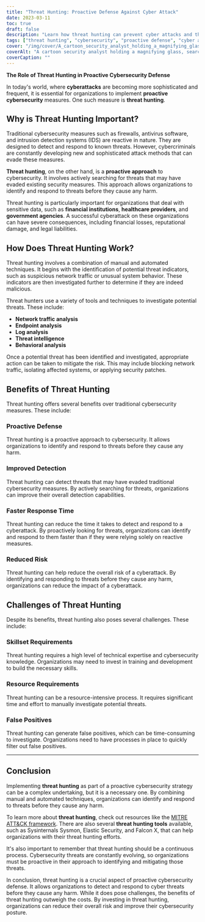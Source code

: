 ```yaml
---
title: "Threat Hunting: Proactive Defense Against Cyber Attack"
date: 2023-03-11
toc: true
draft: false
description: "Learn how threat hunting can prevent cyber attacks and the benefits and challenges of implementing it as a proactive cybersecurity measure."
tags: ["threat hunting", "cybersecurity", "proactive defense", "cyber attacks", "network security", "endpoint security", "log analysis", "behavioral analysis", "threat intelligence", "manual investigation", "automated investigation", "risk reduction", "false positives", "skillset requirements", "resource requirements", "faster response time", "improved detection", "reduced risk", "financial institutions", "healthcare providers"]
cover: "/img/cover/A_cartoon_security_analyst_holding_a_magnifying_glass.png"
coverAlt: "A cartoon security analyst holding a magnifying glass, searching for hidden cyber threats on a computer screen."
coverCaption: ""
---
```

**The Role of Threat Hunting in Proactive Cybersecurity Defense**

In today's world, where **cyberattacks** are becoming more sophisticated and frequent, it is essential for organizations to implement **proactive cybersecurity** measures. One such measure is **threat hunting**.

## Why is Threat Hunting Important?

Traditional cybersecurity measures such as firewalls, antivirus software, and intrusion detection systems (IDS) are reactive in nature. They are designed to detect and respond to known threats. However, cybercriminals are constantly developing new and sophisticated attack methods that can evade these measures.

**Threat hunting**, on the other hand, is a **proactive approach** to cybersecurity. It involves actively searching for threats that may have evaded existing security measures. This approach allows organizations to identify and respond to threats before they cause any harm.

Threat hunting is particularly important for organizations that deal with sensitive data, such as **financial institutions**, **healthcare providers**, and **government agencies**. A successful cyberattack on these organizations can have severe consequences, including financial losses, reputational damage, and legal liabilities.

## How Does Threat Hunting Work?

Threat hunting involves a combination of manual and automated techniques. It begins with the identification of potential threat indicators, such as suspicious network traffic or unusual system behavior. These indicators are then investigated further to determine if they are indeed malicious.

Threat hunters use a variety of tools and techniques to investigate potential threats. These include:

- **Network traffic analysis**
- **Endpoint analysis**
- **Log analysis**
- **Threat intelligence**
- **Behavioral analysis**

Once a potential threat has been identified and investigated, appropriate action can be taken to mitigate the risk. This may include blocking network traffic, isolating affected systems, or applying security patches.

## Benefits of Threat Hunting

Threat hunting offers several benefits over traditional cybersecurity measures. These include:

### Proactive Defense

Threat hunting is a proactive approach to cybersecurity. It allows organizations to identify and respond to threats before they cause any harm.

### Improved Detection

Threat hunting can detect threats that may have evaded traditional cybersecurity measures. By actively searching for threats, organizations can improve their overall detection capabilities.

### Faster Response Time

Threat hunting can reduce the time it takes to detect and respond to a cyberattack. By proactively looking for threats, organizations can identify and respond to them faster than if they were relying solely on reactive measures.

### Reduced Risk

Threat hunting can help reduce the overall risk of a cyberattack. By identifying and responding to threats before they cause any harm, organizations can reduce the impact of a cyberattack.

## Challenges of Threat Hunting

Despite its benefits, threat hunting also poses several challenges. These include:

### Skillset Requirements

Threat hunting requires a high level of technical expertise and cybersecurity knowledge. Organizations may need to invest in training and development to build the necessary skills.

### Resource Requirements

Threat hunting can be a resource-intensive process. It requires significant time and effort to manually investigate potential threats.

### False Positives

Threat hunting can generate false positives, which can be time-consuming to investigate. Organizations need to have processes in place to quickly filter out false positives.

______

## Conclusion

Implementing **threat hunting** as part of a proactive cybersecurity strategy can be a complex undertaking, but it is a necessary one. By combining manual and automated techniques, organizations can identify and respond to threats before they cause any harm. 

To learn more about **threat hunting**, check out resources like the [MITRE ATT&CK framework](https://attack.mitre.org/). There are also several **threat hunting tools** available, such as Sysinternals Sysmon, Elastic Security, and Falcon X, that can help organizations with their threat hunting efforts.

It's also important to remember that threat hunting should be a continuous process. Cybersecurity threats are constantly evolving, so organizations must be proactive in their approach to identifying and mitigating those threats.

In conclusion, threat hunting is a crucial aspect of proactive cybersecurity defense. It allows organizations to detect and respond to cyber threats before they cause any harm. While it does pose challenges, the benefits of threat hunting outweigh the costs. By investing in threat hunting, organizations can reduce their overall risk and improve their cybersecurity posture.

